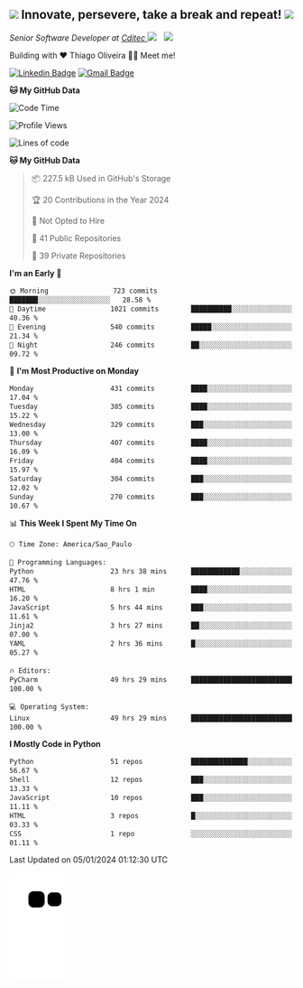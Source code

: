 <h2><img src="https://emojis.slackmojis.com/emojis/images/1531849430/4246/blob-sunglasses.gif?1531849430" width="30"/> Innovate, persevere, take a break and repeat! <img src="https://media.giphy.com/media/12oufCB0MyZ1Go/giphy.gif" width="50"></h2>
<img align='right' src="https://media.giphy.com/media/M9gbBd9nbDrOTu1Mqx/giphy.gif" width="230">
<p><em>Senior Software Developer at <a href="https://www.cditec.com.br/">Cditec
</a><img src="https://media.giphy.com/media/WUlplcMpOCEmTGBtBW/giphy.gif" width="30"> 
</em></p>



Building with ❤️ Thiago Oliveira 👋🏽 Meet me!

[![Linkedin Badge](https://img.shields.io/badge/-Thiago-blue?style=flat-square&logo=Linkedin&logoColor=white&link=https://www.linkedin.com/in/tgmarinho/)](https://www.linkedin.com/in/thiagoceconelo/) 
[![Gmail Badge](https://img.shields.io/badge/-thiceconelo@gmail.com-c14438?style=flat-square&logo=Gmail&logoColor=white&link=mailto:thiceconelo@gmail.com)](mailto:thiceconelo@gmail.com)

</em></p>

<!-- <span style="height ">
![Anurag's GitHub stats](https://github-readme-stats.vercel.app/api?username=arthurspk&show_icons=true&theme=tokyonight)
</span> -->

**🐱 My GitHub Data** 
<!--START_SECTION:waka-->
![Code Time](http://img.shields.io/badge/Code%20Time-1%2C025%20hrs%207%20mins-blue)

![Profile Views](http://img.shields.io/badge/Profile%20Views-0-blue)

![Lines of code](https://img.shields.io/badge/From%20Hello%20World%20I%27ve%20Written-4.2%20million%20lines%20of%20code-blue)

**🐱 My GitHub Data** 

> 📦 227.5 kB Used in GitHub's Storage 
 > 
> 🏆 20 Contributions in the Year 2024
 > 
> 🚫 Not Opted to Hire
 > 
> 📜 41 Public Repositories 
 > 
> 🔑 39 Private Repositories 
 > 
**I'm an Early 🐤** 

```text
🌞 Morning                723 commits         ███████░░░░░░░░░░░░░░░░░░   28.58 % 
🌆 Daytime                1021 commits        ██████████░░░░░░░░░░░░░░░   40.36 % 
🌃 Evening                540 commits         █████░░░░░░░░░░░░░░░░░░░░   21.34 % 
🌙 Night                  246 commits         ██░░░░░░░░░░░░░░░░░░░░░░░   09.72 % 
```
📅 **I'm Most Productive on Monday** 

```text
Monday                   431 commits         ████░░░░░░░░░░░░░░░░░░░░░   17.04 % 
Tuesday                  385 commits         ████░░░░░░░░░░░░░░░░░░░░░   15.22 % 
Wednesday                329 commits         ███░░░░░░░░░░░░░░░░░░░░░░   13.00 % 
Thursday                 407 commits         ████░░░░░░░░░░░░░░░░░░░░░   16.09 % 
Friday                   404 commits         ████░░░░░░░░░░░░░░░░░░░░░   15.97 % 
Saturday                 304 commits         ███░░░░░░░░░░░░░░░░░░░░░░   12.02 % 
Sunday                   270 commits         ███░░░░░░░░░░░░░░░░░░░░░░   10.67 % 
```


📊 **This Week I Spent My Time On** 

```text
🕑︎ Time Zone: America/Sao_Paulo

💬 Programming Languages: 
Python                   23 hrs 38 mins      ████████████░░░░░░░░░░░░░   47.76 % 
HTML                     8 hrs 1 min         ████░░░░░░░░░░░░░░░░░░░░░   16.20 % 
JavaScript               5 hrs 44 mins       ███░░░░░░░░░░░░░░░░░░░░░░   11.61 % 
Jinja2                   3 hrs 27 mins       ██░░░░░░░░░░░░░░░░░░░░░░░   07.00 % 
YAML                     2 hrs 36 mins       █░░░░░░░░░░░░░░░░░░░░░░░░   05.27 % 

🔥 Editors: 
PyCharm                  49 hrs 29 mins      █████████████████████████   100.00 % 

💻 Operating System: 
Linux                    49 hrs 29 mins      █████████████████████████   100.00 % 
```

**I Mostly Code in Python** 

```text
Python                   51 repos            ██████████████░░░░░░░░░░░   56.67 % 
Shell                    12 repos            ███░░░░░░░░░░░░░░░░░░░░░░   13.33 % 
JavaScript               10 repos            ███░░░░░░░░░░░░░░░░░░░░░░   11.11 % 
HTML                     3 repos             █░░░░░░░░░░░░░░░░░░░░░░░░   03.33 % 
CSS                      1 repo              ░░░░░░░░░░░░░░░░░░░░░░░░░   01.11 % 
```




 Last Updated on 05/01/2024 01:12:30 UTC
<!--END_SECTION:waka-->

![Snake animation](https://github.com/rafaballerini/rafaballerini/blob/output/github-contribution-grid-snake.svg)


<!---
ceconelo/ceconelo is a ✨ special ✨ repository because its `README.md` (this file) appears on your GitHub profile.
You can click the Preview link to take a look at your changes.
--->
